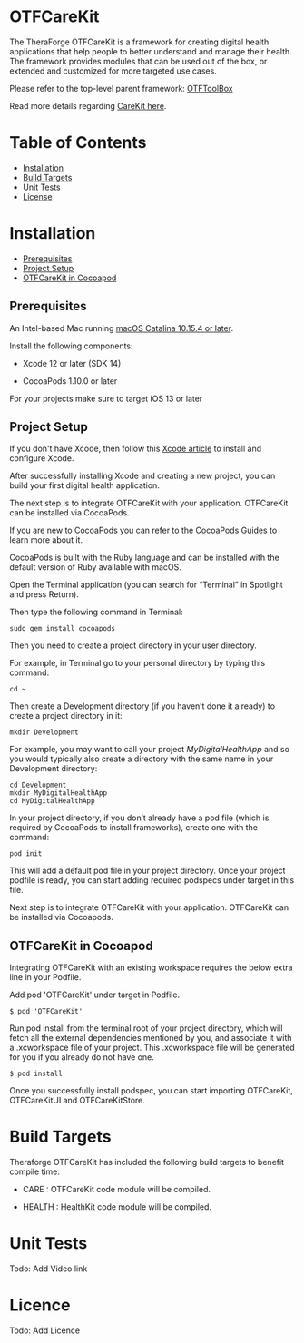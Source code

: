 
# OTFCareKit

The TheraForge OTFCareKit is a framework for creating digital health applications that help people to better understand and manage their health. The framework provides modules that can be used out of the box, or extended and customized for more targeted use cases.

Please refer to the top-level parent framework: [OTFToolBox](https://github.com/HippocratesTech/StarDust)

Read more details regarding [CareKit here](../README.md).

# Table of Contents
* [Installation](#installation)
* [Build Targets](#build-targets)
* [Unit Tests](#unit-tests)
* [License](#license)

# Installation <a name="installation"></a>

* [Prerequisites](#prerequisites)
* [Project Setup](#project-setup)
* [OTFCareKit in Cocoapod](#OTFCareKit-in-cocoapod)

## Prerequisites <a name="prerequisites"></a>

An Intel-based Mac running [macOS Catalina 10.15.4 or later](https://developer.apple.com/documentation/xcode-release-notes/xcode-12-release-notes).

Install the following components:

* Xcode 12 or later (SDK 14)

* CocoaPods 1.10.0 or later

For your projects make sure to target iOS 13 or later

## Project Setup <a name="project-setup"></a>

If you don't have Xcode, then follow this [Xcode article](https://medium.nextlevelswift.com/install-and-configure-xcode-7ed0c5592219) to install and configure Xcode.

After successfully installing Xcode and creating a new project, you can build your first digital health application.

The next step is to integrate OTFCareKit with your application. OTFCareKit can be installed via CocoaPods.

If you are new to CocoaPods you can refer to the [CocoaPods Guides](https://guides.cocoapods.org/using/using-cocoapods.html) to learn more about it.

CocoaPods is built with the Ruby language and can be installed with the default version of Ruby available with macOS.

Open the Terminal application (you can search for “Terminal” in Spotlight and press Return). 

Then type the following command in Terminal:

```
sudo gem install cocoapods

```

Then you  need to create a project directory in your user directory.

For example, in Terminal go to your personal directory by typing this command:





```
cd ~

```

Then create a Development directory (if you haven’t done it already) to create a project directory in it:


```
mkdir Development

```

For example, you may want to call your project *MyDigitalHealthApp* and so you would typically also create a directory with the same name in your Development directory:


```
cd Development
mkdir MyDigitalHealthApp
cd MyDigitalHealthApp

```

In your project directory, if you don’t already have a pod file (which is required by CocoaPods to install frameworks), create one with the command:

```
pod init

```

This will add a default pod file in your project directory. Once your project podfile is ready, you can start adding required podspecs under target in this file.
 

Next step is to integrate OTFCareKit with your application. OTFCareKit can be installed via Cocoapods.





## OTFCareKit in Cocoapod <a name="OTFCareKit-in-cocoapod"></a>


Integrating OTFCareKit with an existing workspace requires the below extra line in your Podfile.

Add pod 'OTFCareKit' under target in Podfile.

``` 
$ pod 'OTFCareKit'

```

Run pod install from the terminal root of your project directory, which will fetch all the external dependencies mentioned by you, and associate it with a .xcworkspace file of your project. This .xcworkspace file will be generated for you if you already do not have one.

``` 
$ pod install

```

Once you successfully install podspec, you can start importing OTFCareKit, OTFCareKitUI and OTFCareKitStore.

# Build Targets <a name="build-targets"></a>

 Theraforge OTFCareKit has included the following build targets to benefit compile time: 

   * CARE : OTFCareKit code module will be compiled. 
 
   * HEALTH : HealthKit code module will be compiled. 

# Unit Tests <a name="unit-tests"></a>

Todo: Add Video link

# Licence <a name="license"></a>

Todo: Add Licence



